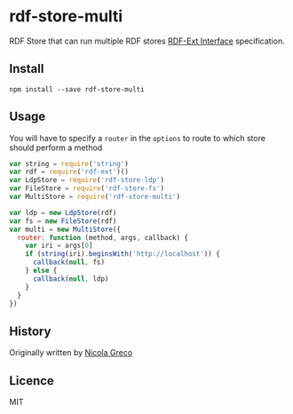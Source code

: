 # rdf-store-multi

RDF Store that can run multiple RDF stores [RDF-Ext Interface](http://bergos.github.io/rdf-ext-spec/) specification.

## Install

```
npm install --save rdf-store-multi
```

## Usage

You will have to specify a `router` in the `options` to route to which store should perform a method

``` javascript
var string = require('string')
var rdf = require('rdf-ext')()
var LdpStore = require('rdf-store-ldp')
var FileStore = require('rdf-store-fs')
var MultiStore = require('rdf-store-multi')

var ldp = new LdpStore(rdf)
var fs = new FileStore(rdf)
var multi = new MultiStore({
  router: function (method, args, callback) {
    var iri = args[0]
    if (string(iri).beginsWith('http://localhost')) {
      callback(null, fs)
    } else {
      callback(null, ldp)
    }
  }
})
```

## History

Originally written by [Nicola Greco](https://github.com/nicola)

## Licence

MIT